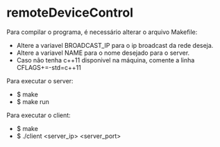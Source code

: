 # remoteDeviceControl

Para compilar o programa, é necessário alterar o arquivo Makefile:
  - Altere a variavel BROADCAST_IP para o ip broadcast da rede deseja.
  - Altere a variavel NAME para o nome desejado para o server.
  - Caso não tenha c++11 disponivel na máquina, comente a linha CFLAGS+=-std=c++11

Para executar o server:
  - $ make
  - $ make run

Para executar o client:
  - $ make
  - $ ./client <server_ip> <server_port> <msg>
